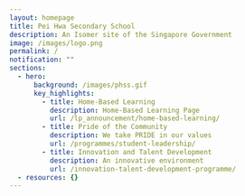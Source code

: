 ```yaml
---
layout: homepage
title: Pei Hwa Secondary School
description: An Isomer site of the Singapore Government
image: /images/logo.png
permalink: /
notification: ""
sections:
  - hero:
      background: /images/phss.gif
      key_highlights:
        - title: Home-Based Learning
          description: Home-Based Learning Page
          url: /lp_announcement/home-based-learning/
        - title: Pride of the Community
          description: We take PRIDE in our values
          url: /programmes/student-leadership/
        - title: Innovation and Talent Development
          description: An innovative environment
          url: /innovation-talent-development-programme/
  - resources: {}
---
```

